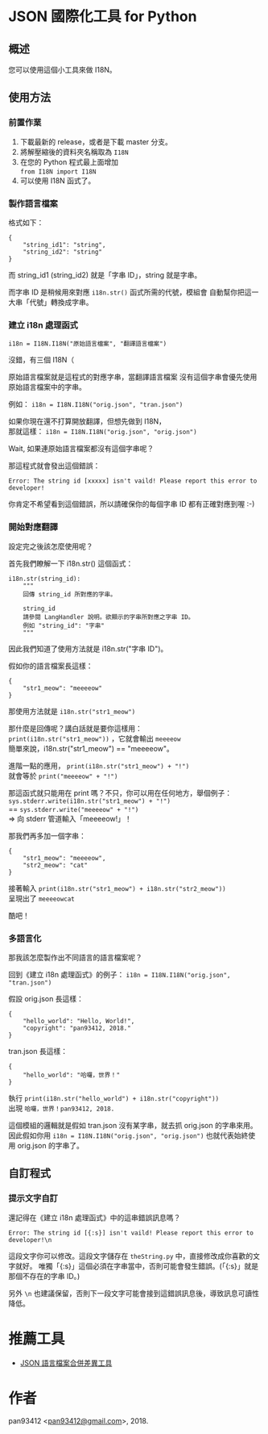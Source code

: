 # JSON 國際化工具 for Python
## 概述
您可以使用這個小工具來做 I18N。

## 使用方法
### 前置作業
1. 下載最新的 release，或者是下載 master 分支。
2. 將解壓縮後的資料夾名稱取為 `I18N`
3. 在您的 Python 程式最上面增加<br>
   `from I18N import I18N`
4. 可以使用 I18N 函式了。

### 製作語言檔案
格式如下：

```
{
    "string_id1": "string",
    "string_id2": "string"
}
```

而 string_id1 (string_id2) 就是「字串 ID」，string 就是字串。

而字串 ID 是稍候用來對應 `i18n.str()` 函式所需的代號，模組會
自動幫你把這一大串「代號」轉換成字串。

### 建立 i18n 處理函式
`i18n = I18N.I18N("原始語言檔案", "翻譯語言檔案")`

沒錯，有三個 I18N（

原始語言檔案就是這程式的對應字串，當翻譯語言檔案
沒有這個字串會優先使用原始語言檔案中的字串。

例如： `i18n = I18N.I18N("orig.json", "tran.json")`

如果你現在還不打算開放翻譯，但想先做到 I18N，<br>
那就這樣： `i18n = I18N.I18N("orig.json", "orig.json")`

Wait, 如果連原始語言檔案都沒有這個字串呢？

那這程式就會發出這個錯誤：

```
Error: The string id [xxxxx] isn't vaild! Please report this error to developer!
```

你肯定不希望看到這個錯誤，所以請確保你的每個字串 ID 都有正確對應到喔 :-)

### 開始對應翻譯
設定完之後該怎麼使用呢？

首先我們瞭解一下 i18n.str() 這個函式：

```
i18n.str(string_id):
    """
    回傳 string_id 所對應的字串。

    string_id
    請參閱 LangHandler 說明。欲顯示的字串所對應之字串 ID。
    例如 "string_id": "字串"
    """
```

因此我們知道了使用方法就是 i18n.str("字串 ID")。

假如你的語言檔案長這樣：

```
{
    "str1_meow": "meeeeow"
}
```

那使用方法就是 `i18n.str("str1_meow")`

那什麼是回傳呢？講白話就是要你這樣用：<br>
`print(i18n.str("str1_meow"))` ，它就會輸出 `meeeeow` <br>
簡單來說，i18n.str("str1_meow") == "meeeeow"。

進階一點的應用， `print(i18n.str("str1_meow") + "!")` <br>
就會等於 `print("meeeeow" + "!")`

那這函式就只能用在 print 嗎？不只，你可以用在任何地方，舉個例子：<br>
`sys.stderr.write(i18n.str("str1_meow") + "!")` <br>
== `sys.stderr.write("meeeeow" + "!")` <br>
=> 向 stderr 管道輸入「meeeeow!」！

那我們再多加一個字串：

```
{
    "str1_meow": "meeeeow",
    "str2_meow": "cat"
}
```

接著輸入 `print(i18n.str("str1_meow") + i18n.str("str2_meow"))` <br>
呈現出了 `meeeeowcat`

酷吧！

### 多語言化
那我該怎麼製作出不同語言的語言檔案呢？

回到《建立 i18n 處理函式》的例子： `i18n = I18N.I18N("orig.json", "tran.json")`

假設 orig.json 長這樣：

```
{
    "hello_world": "Hello, World!",
    "copyright": "pan93412, 2018."
}
```

tran.json 長這樣：

```
{
    "hello_world": "哈囉，世界！"
}
```

執行 `print(i18n.str("hello_world") + i18n.str("copyright"))` <br>
出現 `哈囉，世界！pan93412, 2018.`

這個模組的邏輯就是假如 tran.json 沒有某字串，就去抓 orig.json 的字串來用。
因此假如你用 `i18n = I18N.I18N("orig.json", "orig.json")` 也就代表始終使用
orig.json 的字串了。

## 自訂程式
### 提示文字自訂
還記得在《建立 i18n 處理函式》中的這串錯誤訊息嗎？

```
Error: The string id [{:s}] isn't vaild! Please report this error to developer!\n
```

這段文字你可以修改。這段文字儲存在 `theString.py` 中，直接修改成你喜歡的文字就好。
唯獨「{:s}」這個必須在字串當中，否則可能會發生錯誤。(「{:s}」就是那個不存在的字串 ID。)

另外 `\n` 也建議保留，否則下一段文字可能會接到這錯誤訊息後，導致訊息可讀性降低。

# 推薦工具
- [JSON 語言檔案合併差異工具](https://github.com/pan93412/json-langfile-merge-tool)

# 作者
pan93412 <<pan93412@gmail.com>\>, 2018.

